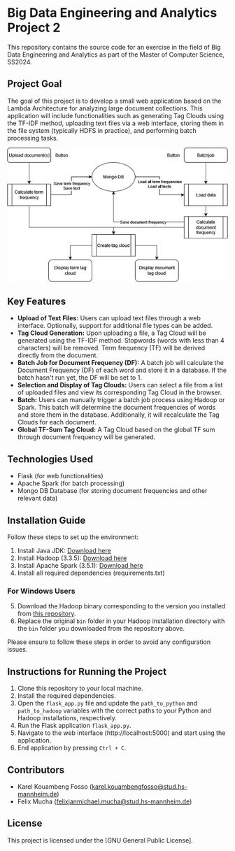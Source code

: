 # Big Data Engineering and Analytics Project 2

This repository contains the source code for an exercise in the field of Big Data Engineering and Analytics as part of the Master of Computer Science, SS2024.

## Project Goal
The goal of this project is to develop a small web application based on the Lambda Architecture for analyzing large document collections. This application will include functionalities such as generating Tag Clouds using the TF-IDF method, uploading text files via a web interface, storing them in the file system (typically HDFS in practice), and performing batch processing tasks.

![Alt-Text](readme_data/bdea_a2_diagram.jpg)

## Key Features
- **Upload of Text Files:** Users can upload text files through a web interface. Optionally, support for additional file types can be added.
- **Tag Cloud Generation:** Upon uploading a file, a Tag Cloud will be generated using the TF-IDF method. Stopwords (words with less than 4 characters) will be removed. Term frequency (TF) will be derived directly from the document.
- **Batch Job for Document Frequency (DF):** A batch job will calculate the Document Frequency (DF) of each word and store it in a database. If the batch hasn't run yet, the DF will be set to 1.
- **Selection and Display of Tag Clouds:** Users can select a file from a list of uploaded files and view its corresponding Tag Cloud in the browser.
- **Batch:** Users can manually trigger a batch job process using Hadoop or Spark. This batch will determine the document frequencies of words and store them in the database. Additionally, it will recalculate the Tag Clouds for each document.
- **Global TF-Sum Tag Cloud:** A Tag Cloud based on the global TF sum through document frequency will be generated.

## Technologies Used
- Flask (for web functionalities)
- Apache Spark (for batch processing)
- Mongo DB Database (for storing document frequencies and other relevant data)

## Installation Guide
Follow these steps to set up the environment:
1. Install Java JDK: [Download here](https://www.oracle.com/java/technologies/downloads/#jdk22-windows)
2. Install Hadoop (3.3.5): [Download here](https://hadoop.apache.org/release/3.3.5.html)
3. Install Apache Spark (3.5.1): [Download here](https://www.apache.org/dyn/closer.lua/spark/spark-3.5.1/spark-3.5.1-bin-hadoop3.tgz)
4. Install all required dependencies (requirements.txt)

### For Windows Users
5. Download the Hadoop binary corresponding to the version you installed from [this repository](https://github.com/cdarlint/winutils/tree/master).
6. Replace the original `bin` folder in your Hadoop installation directory with the `bin` folder you downloaded from the repository above.

Please ensure to follow these steps in order to avoid any configuration issues.


## Instructions for Running the Project
1. Clone this repository to your local machine.
2. Install the required dependencies.
3. Open the `flask_app.py` file and update the `path_to_python` and `path_to_hadoop` variables with the correct paths to your Python and Hadoop installations, respectively.
4. Run the Flask application `flask_app.py`.
5. Navigate to the web interface (http://localhost:5000) and start using the application.
6. End application by pressing `Ctrl + C`.

## Contributors
- Karel Kouambeng Fosso (karel.kouambengfosso@stud.hs-mannheim.de)
- Felix Mucha (felixjanmichael.mucha@stud.hs-mannheim.de)

## License
This project is licensed under the [GNU General Public License].
